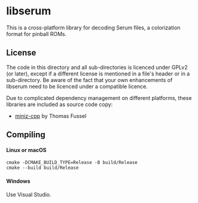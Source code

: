 # libserum
This is a cross-platform library for decoding Serum files, a colorization format for pinball ROMs.

## License 
The code in this directory and all sub-directories is licenced under GPLv2 (or later), except if a different license is
mentioned in a file's header or in a sub-directory. Be aware of the fact that your own enhancements of libserum need to
be licenced under a compatible licence.

Due to complicated dependency management on different platforms, these libraries are included as source code copy:
* [miniz-cpp](https://github.com/tfussell/miniz-cpp) by Thomas Fussel

## Compiling

#### Linux or macOS
```shell
cmake -DCMAKE_BUILD_TYPE=Release -B build/Release
cmake --build build/Release
```

#### Windows
Use Visual Studio.
